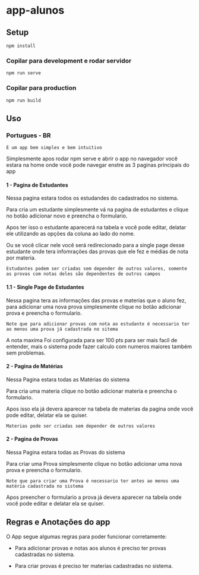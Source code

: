 # app-alunos

## Setup
```
npm install
```

### Copilar para development e rodar servidor
```
npm run serve
```

### Copilar para production
```
npm run build
```
## Uso

### Portugues - BR

    É um app bem simples e bem intuitivo

Simplesmente apos rodar npm serve e abrir o app no navegador você estara na home onde você pode navegar enstre as 3 paginas principais do app

#### 1 - Pagina de Estudantes
Nessa pagina estara todos os estudandes do cadastrados no sistema.

Para cria um estudante simplesmente vá na pagina de estudantes e clique no botão adicionar novo e preencha o formulario.  

Apos ter isso o estudante aparecerá na tabela e você pode editar, delatar ele utilizando as opções da coluna ao lado do nome.

Ou se você clicar nele você será redirecionado para a single page desse estudante onde tera infomrações das provas que ele fez e médias de nota por materia.

    Estudantes podem ser criadas sem depender de outros valores, somente as provas com notas deles são dependentes de outros campos

#### 1.1 - Single Page de Estudantes


Nessa pagina tera as informações das provas e materias que o aluno fez, para adicionar uma nova prova simplesmente clique no botão adicionar prova e preencha o formulario.

    Note que para adicionar provas com nota ao estudante é necessario ter ao menos uma prova já cadastrada no sitema

A nota maxima Foi configurada para ser 100 pts para ser mais facil de entender, mais o sistema pode fazer calculo com numeros maiores também sem problemas.

#### 2 - Pagina de Matérias

Nessa Pagina estara todas as Matérias do sistema

Para cria uma materia clique no botão adicionar materia e preencha o formulario.

Apos isso ela já devera aparecer na tabela de materias da pagina onde você pode editar, delatar ela se quiser.

    Materias pode ser criadas sem depender de outros valores
#### 2 - Pagina de Provas

Nessa Pagina estara todas as Provas do sistema

Para criar uma Prova simplesmente clique no botão adicionar uma nova prova e preencha o formulario.
    
    Note que para criar uma Prova é necessario ter antes ao menos uma matéria cadastrada no sistema

Apos preencher o formulario a prova já devera aparecer na tabela onde você pode editar e delatar ela se quiser.

## Regras e Anotações do app
O App segue algumas regras para poder funcionar corretamente:

* Para adicionar provas e notas aos alunos é preciso ter provas cadastradas no sistema.

* Para criar provas é preciso ter materias cadastradas no sistema.